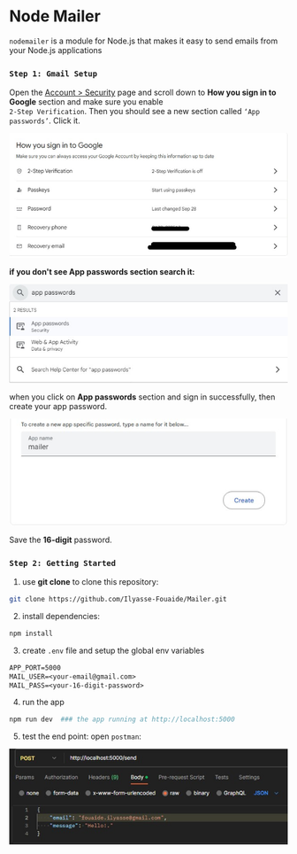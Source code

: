 # Node Mailer

`nodemailer` is a module for Node.js that makes it easy to send emails from your Node.js applications

### `Step 1: Gmail Setup`
Open the [<ins>Account > Security</ins>](https://myaccount.google.com/security) page and scroll down to **How you sign in to Google** section and make sure you enable   
`2-Step Verification`. Then you should see a new section called `‘App passwords’`. Click it.

![App](./assets/sign.jpg)  

**if you don't see App passwords section search it:**

![App](./assets/appPass.jpg)  

when you click on **App passwords** section and sign in successfully, then create your app password.

![App](./assets/create.jpg)

Save the **16-digit** password.

### `Step 2: Getting Started`

1. use **git clone** to clone this repository:
```bash
git clone https://github.com/Ilyasse-Fouaide/Mailer.git
```

2. install dependencies:
```bash
npm install
```

3. create `.env` file and setup the global env variables
```
APP_PORT=5000
MAIL_USER=<your-email@gmail.com>
MAIL_PASS=<your-16-digit-password>
```

4. run the app
```bash
npm run dev  ### the app running at http://localhost:5000
```

5. test the end point: open `postman`:

![postman](./assets//postman.jpg)
